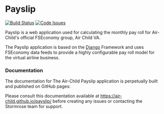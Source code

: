 # Payslip

[![Build Status](https://travis-ci.org/air-child/payslip.svg?branch=master)](https://travis-ci.org/air-child/payslip)
[![Code Issues](https://www.quantifiedcode.com/api/v1/project/a8e43ff9f66f4ca199b932fd8c86fe16/badge.svg)](https://www.quantifiedcode.com/app/project/a8e43ff9f66f4ca199b932fd8c86fe16)

Payslip is a web application used for calculating the monthly pay
roll for Air-Child's official FSEconomy group, Air Child VA.

The Payslip application is based on the [Django](https://www.djangoproject.com/)
Framework and uses FSEconomy data feeds to provide a highly configurable pay roll
model for the virtual airline business.

### Documentation

The documentation for The Air-Child Payslip application is perpetually
built and published on GitHub pages:

Please consult this documentation available at
https://air-child.github.io/payslip/
before creating any issues or contacting the Stormrose team
for support.
